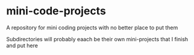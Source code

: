 # mini-code-projects
A repository for mini coding projects with no better place to put them

Subdirectories will probably eaach be their own mini-projects that I finish and put here
